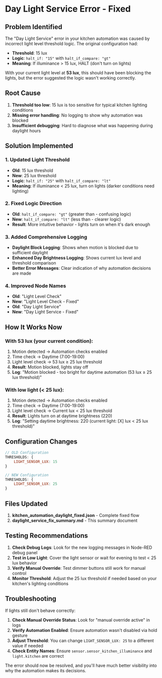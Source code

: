 # Day Light Service Error - Fixed

## Problem Identified

The "Day Light Service" error in your kitchen automation was caused by incorrect light level threshold logic. The original configuration had:

- **Threshold**: 15 lux
- **Logic**: `halt_if: "15"` with `halt_if_compare: "gt"`
- **Meaning**: If illuminance > 15 lux, HALT (don't turn on lights)

With your current light level at **53 lux**, this should have been blocking the lights, but the error suggested the logic wasn't working correctly.

## Root Cause

1. **Threshold too low**: 15 lux is too sensitive for typical kitchen lighting conditions
2. **Missing error handling**: No logging to show why automation was blocked
3. **Insufficient debugging**: Hard to diagnose what was happening during daylight hours

## Solution Implemented

### 1. Updated Light Threshold
- **Old**: 15 lux threshold
- **New**: 25 lux threshold
- **Logic**: `halt_if: "25"` with `halt_if_compare: "lt"`
- **Meaning**: If illuminance < 25 lux, turn on lights (darker conditions need lighting)

### 2. Fixed Logic Direction
- **Old**: `halt_if_compare: "gt"` (greater than - confusing logic)
- **New**: `halt_if_compare: "lt"` (less than - clearer logic)
- **Result**: More intuitive behavior - lights turn on when it's dark enough

### 3. Added Comprehensive Logging
- **Daylight Block Logging**: Shows when motion is blocked due to sufficient daylight
- **Enhanced Day Brightness Logging**: Shows current lux level and threshold comparison
- **Better Error Messages**: Clear indication of why automation decisions are made

### 4. Improved Node Names
- **Old**: "Light Level Check"
- **New**: "Light Level Check - Fixed"
- **Old**: "Day Light Service"
- **New**: "Day Light Service - Fixed"

## How It Works Now

### With 53 lux (your current condition):
1. Motion detected → Automation checks enabled
2. Time check → Daytime (7:00-19:00)
3. Light level check → 53 lux ≥ 25 lux threshold
4. **Result**: Motion blocked, lights stay off
5. **Log**: "Motion blocked - too bright for daytime automation (53 lux ≥ 25 lux threshold)"

### With low light (< 25 lux):
1. Motion detected → Automation checks enabled
2. Time check → Daytime (7:00-19:00)
3. Light level check → Current lux < 25 lux threshold
4. **Result**: Lights turn on at daytime brightness (220)
5. **Log**: "Setting daytime brightness: 220 (current light: [X] lux < 25 lux threshold)"

## Configuration Changes

```javascript
// OLD Configuration
THRESHOLDS: {
    LIGHT_SENSOR_LUX: 15
}

// NEW Configuration
THRESHOLDS: {
    LIGHT_SENSOR_LUX: 25
}
```

## Files Updated

1. **kitchen_automation_daylight_fixed.json** - Complete fixed flow
2. **daylight_service_fix_summary.md** - This summary document

## Testing Recommendations

1. **Check Debug Logs**: Look for the new logging messages in Node-RED debug panel
2. **Test in Low Light**: Cover the light sensor or wait for evening to test < 25 lux behavior
3. **Verify Manual Override**: Test dimmer buttons still work for manual control
4. **Monitor Threshold**: Adjust the 25 lux threshold if needed based on your kitchen's lighting conditions

## Troubleshooting

If lights still don't behave correctly:

1. **Check Manual Override Status**: Look for "manual override active" in logs
2. **Verify Automation Enabled**: Ensure automation wasn't disabled via hold gesture
3. **Adjust Threshold**: You can change `LIGHT_SENSOR_LUX: 25` to a different value if needed
4. **Check Entity Names**: Ensure `sensor.sensor_kitchen_illuminance` and `light.kitchen` are correct

The error should now be resolved, and you'll have much better visibility into why the automation makes its decisions.
